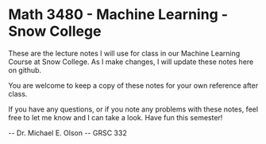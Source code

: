 # Math 3480 - Machine Learning - Snow College

These are the lecture notes I will use for class in our Machine Learning Course at Snow College. As I make changes, I will update these notes here on github.

You are welcome to keep a copy of these notes for your own reference after class.

If you have any questions, or if you note any problems with these notes, feel free to let me know and I can take a look. Have fun this semester!

-- Dr. Michael E. Olson
-- GRSC 332
